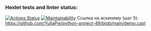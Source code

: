 ### Hexlet tests and linter status:
[![Actions Status](https://github.com/YuliaPie/python-project-49/actions/workflows/hexlet-check.yml/badge.svg)](https://github.com/YuliaPie/python-project-49/actions)
[![Maintainability](https://api.codeclimate.com/v1/badges/86f36ebddad41482df90/maintainability)](https://codeclimate.com/github/YuliaPie/python-project-49/maintainability)
Ссылка на аскинему (шаг 5): https://github.com/YuliaPie/python-project-49/blob/main/demo.cast